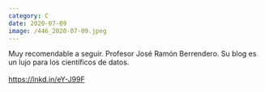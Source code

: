 ```yaml
--- 
category: C 
date: 2020-07-09 
image: /446_2020-07-09.jpeg 
--- 
```


Muy recomendable a seguir. Profesor José Ramón Berrendero. Su blog es un lujo para los científicos de datos. <br><br>https://lnkd.in/eY-J99F